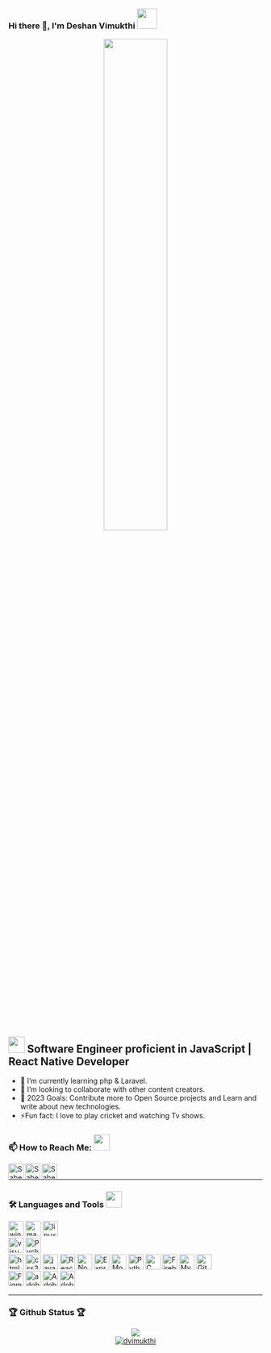 ### Hi there 👋, I'm Deshan Vimukthi <img src="https://img.icons8.com/color/96/000000/sri-lanka.png" height="40"/>
<p align="center">
<img src="https://miro.medium.com/max/680/1*IRGHmiGsa16stedQvIaZfw.gif" width="50%"/>
</p>

## <img src="https://media1.giphy.com/media/b88QlTSTsj3bEHQyZf/giphy.gif?cid=ecf05e471w7tag4myfjglmrv1aaxg2ol2vhp1e6zk2ruwhlz&rid=giphy.gif&ct=s" height="32"> Software Engineer proficient in JavaScript | React Native Developer

- 🌱 I’m currently learning php & Laravel.
- 👯 I’m looking to collaborate with other content creators.
- 🥅 2023 Goals: Contribute more to Open Source projects and Learn and write about new technologies.
- ⚡Fun fact: I love to play cricket and watching Tv shows.

### 📫 How to Reach Me: <img src="https://media.giphy.com/media/LnQjpWaON8nhr21vNW/giphy.gif" height="32">


[<img align="left" alt="Sabesan | Facebook" height="30px" src="https://img.icons8.com/fluent/240/000000/facebook-new.png"/>][facebook]
[<img align="left" alt="Sabesan | Instagram" height="30px" src="https://img.icons8.com/fluency/96/000000/instagram-new.png"/>][instagram]
[<img align="left" alt="Sabesan | LinkedIn" height="30px" src="https://img.icons8.com/color/96/000000/linkedin-circled--v1.png"/>][linkedin]

<br> 

---

### 🛠️ Languages and Tools  <img src="https://media4.giphy.com/media/juua9i2c2fA0AIp2iq/giphy.gif?cid=790b7611jb3dxl7vl8alg18fjh9ny6ph3bfxv3y44kcwmvv8&rid=giphy.gif&ct=s" height="32" >

<p><img alt="windows" width="30px" src="https://img.icons8.com/color/240/000000/windows-10.png">
  <img alt="macos" width="30px" src="https://img.icons8.com/officel/160/000000/mac-logo.png">
  <img alt="linux" width="30px" src="https://img.icons8.com/color/96/000000/linux.png">
<br>
  <img alt="visual studio code" width="30px" src="https://img.icons8.com/fluent/240/000000/visual-studio-code-2019.png" />
  <img alt="Pycharm IDEA" width="30px" src="https://img.icons8.com/color/48/null/pycharm.png" />
<!--  <img alt="Intellij IDEA" width="30px" src="https://img.icons8.com/color/96/000000/intellij-idea.png" />  -->
<br>
  <img alt="html5" width="30px" src="https://img.icons8.com/color/240/000000/html-5.png">
  <img alt="css3" width="30px" src="https://img.icons8.com/color/240/000000/css3.png">
  <img alt="javascript" width="30px" src="https://img.icons8.com/color/240/000000/javascript.png" />
  <img alt="ReactJs" width="30px" src="https://img.icons8.com/color/240/000000/react-native.png"/>
  <img alt="Node.js" width="30px" src="https://img.icons8.com/fluency/48/000000/node-js.png" />
  <img alt="Express.js" width="30px" src="https://img.icons8.com/fluency/48/000000/express-js.png" />
  <img alt="MongoDB" width="30px" src="https://img.icons8.com/color/48/000000/mongodb.png" />
  <img alt="Python" width="30px" src="https://img.icons8.com/color/96/000000/python--v1.png" />
  <img alt="C" width="30px" src="https://img.icons8.com/color/48/c-programming.png" />
<!--   <img alt="C++" width="30px" src="https://img.icons8.com/fluency/48/c-plus-plus-logo.png" />
  <img alt="C#" width="30px" src="https://img.icons8.com/color/48/c-sharp-logo-2.png" /> -->
  <img alt="Firebase" width="30px" src="https://img.icons8.com/color/240/000000/firebase.png" />
  <img alt="MySQL" width="30px" src="https://img.icons8.com/color/48/000000/mysql-logo.png"/>	
  <img alt="Git" width="30px" src="https://img.icons8.com/color/240/000000/git.png" />
  
<br>
  <!--   <img alt="android" width="30px" src="https://img.icons8.com/color/240/000000/android-os.png"/>
  <img alt="ios" width="30px" src="https://img.icons8.com/color/240/000000/ios-logo.png"/>
<br> -->
  <!--   <img alt="react-native" width="30px" src="https://img.icons8.com/color/240/000000/react-native.png"/> -->
  <!-- <img alt="flutter" width="30px" src="https://img.icons8.com/color/240/000000/flutter.png"/> -->
  <!-- <img alt="android-studio" width="30px" src="https://img.icons8.com/color/240/000000/android-studio--v3.png"/>	 -->
<!--   <img alt="java" width="30px" src="https://img.icons8.com/color/240/000000/java-coffee-cup-logo--v1.png"/> -->
  <!-- <img alt="kotlin" width="30px" src="https://img.icons8.com/color/240/000000/kotlin.png"/> -->
  <!-- <img alt="swift" width="30px" src="https://img.icons8.com/color/240/000000/swift.png"/> -->
<!-- <br> -->
  <img alt="Figma" width="30px" src="https://img.icons8.com/fluent/240/000000/figma.png"/>
  <img alt="adobeXD" width="30px" src="https://img.icons8.com/color/240/000000/adobe-xd--v1.png"/>
  <img alt="AdobeIllustrator" width="30px" src="https://img.icons8.com/color/48/null/adobe-illustrator--v1.png"/>
  <img alt="AdobePhotoshop" width="30px" src="https://img.icons8.com/color/48/null/adobe-photoshop--v1.png"/>

---

 ### 🏆 Github Status 🏆
  
<p align="center" >

<a href="https://github-readme-stats.vercel.app/api/top-langs/?username=dvimukthi&layout=compact&hide_border=true&theme=merko" >
<img align="center" src="https://github-readme-stats.vercel.app/api/top-langs/?username=dvimukthi&hide_border=true&layout=compact&theme=merko" />
</a>
  
<br>
  
<!-- <a href="https://github-readme-stats.vercel.app/api?username=dvimukthi&show_icons=true&hide_border=true&count_private=true&include_all_commits=true&theme=merko">
<img align="center" alt="dvimukthi's Github Stats" src="https://github-readme-stats.vercel.app/api?username=dvimukthi&show_icons=true&hide_border=true&count_private=true&include_all_commits=true&theme=merko" />
</a>
  
<br> -->
   
<a align="center"  href="https://github-recomadme-streak-stats.herokuapp.com/?user=dvimukthi&hide_border=true">
<img align="center" src="https://github-readme-streak-stats.herokuapp.com/?user=dvimukthi&theme=merko&hide_border=true" alt="dvimukthi" />
</a>
  
</p>

[linkedin]: https://www.linkedin.com/in/deshan-v-1b09b9205/
[facebook]: https://www.facebook.com/vimukthi.samarasekera/
[instagram]: https://www.instagram.com/d_vimukth_i/
